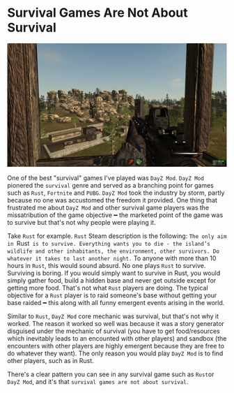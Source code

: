 # Survival Games Are Not About Survival

![Rust Legacy](https://github.com/dclipca/dclipca.github.io/raw/master/images/rust-legacy.jpg)

One of the best "survival" games I've played was `DayZ Mod`. `DayZ Mod` pionered the `survival` genre and served as a branching point for games such as `Rust`, `Fortnite` and `PUBG`. `DayZ Mod` took the industry by storm, partly because no one was accustomed the freedom it provided. One thing that frustrated me about `DayZ Mod` and other survival game players was the missatribution of the game objective ━ the marketed point of the game was to survive but that's not why people were playing it.

Take `Rust` for example. `Rust` Steam description is the following: `The only aim in `Rust` is to survive. Everything wants you to die - the island’s wildlife and other inhabitants, the environment, other survivors. Do whatever it takes to last another night.` To anyone with more than 10 hours in `Rust`, this would sound absurd. No one plays `Rust` to survive. Surviving is boring. If you would simply want to survive in Rust, you would simply gather food, build a hidden base and never get outside except for getting more food. That's not what `Rust` players are doing. The typical objective for a `Rust` player is to raid someone's base without getting your base raided ━ this along with all funny emergent events arising in the world.

Similar to `Rust`, `DayZ Mod` core mechanic was survival, but that's not why it worked. The reason it worked so well was because it was a story generator disguised under the mechanic of survival (you have to get food/resources which inevitably leads to an encounted with other players) and sandbox (the encounters with other players are highly emergent because they are free to do whatever they want). The only reason you would play `DayZ Mod` is to find other players, such as in Rust.

There's a clear pattern you can see in any survival game such as `Rust`or `DayZ Mod`, and it's that `survival games are not about survival`.
